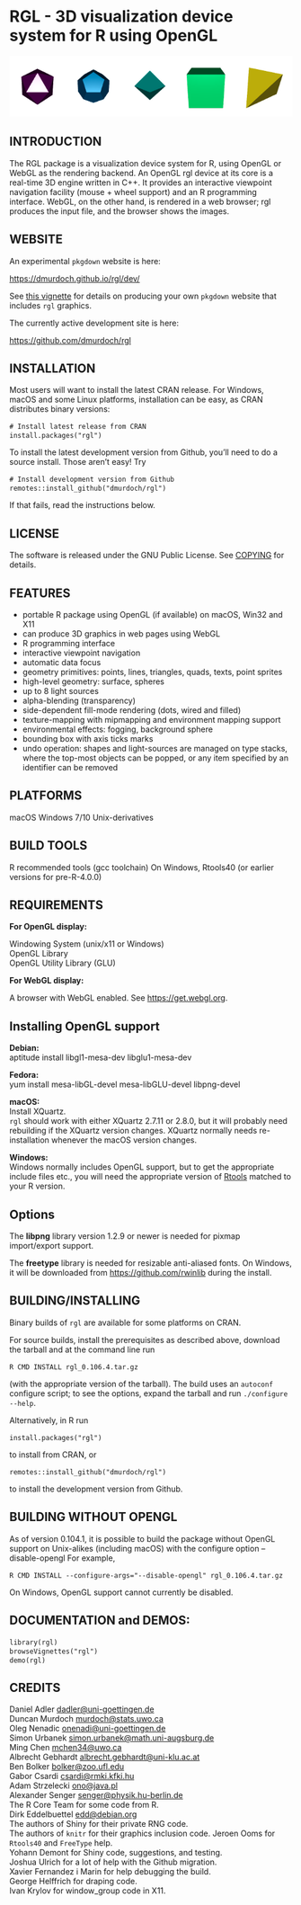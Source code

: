 
<!-- README.md is generated from README.Rmd. Please edit that file -->

# RGL - 3D visualization device system for R using OpenGL

![](man/figures/README/polyhedra-rgl-1.png)<!-- -->

## INTRODUCTION

The RGL package is a visualization device system for R, using OpenGL or
WebGL as the rendering backend. An OpenGL rgl device at its core is a
real-time 3D engine written in C++. It provides an interactive viewpoint
navigation facility (mouse + wheel support) and an R programming
interface. WebGL, on the other hand, is rendered in a web browser; rgl
produces the input file, and the browser shows the images.

## WEBSITE

An experimental `pkgdown` website is here:

<https://dmurdoch.github.io/rgl/dev/>

See [this
vignette](https://dmurdoch.github.io/rgl/dev/articles/pkgdown.html) for
details on producing your own `pkgdown` website that includes `rgl`
graphics.

The currently active development site is here:

<https://github.com/dmurdoch/rgl>

## INSTALLATION

Most users will want to install the latest CRAN release. For Windows,
macOS and some Linux platforms, installation can be easy, as CRAN
distributes binary versions:

    # Install latest release from CRAN
    install.packages("rgl")

To install the latest development version from Github, you’ll need to do
a source install. Those aren’t easy! Try

    # Install development version from Github
    remotes::install_github("dmurdoch/rgl")

If that fails, read the instructions below.

## LICENSE

The software is released under the GNU Public License. See
[COPYING](./COPYING) for details.

## FEATURES

-   portable R package using OpenGL (if available) on macOS, Win32 and
    X11
-   can produce 3D graphics in web pages using WebGL
-   R programming interface
-   interactive viewpoint navigation
-   automatic data focus
-   geometry primitives: points, lines, triangles, quads, texts, point
    sprites
-   high-level geometry: surface, spheres
-   up to 8 light sources
-   alpha-blending (transparency)
-   side-dependent fill-mode rendering (dots, wired and filled)
-   texture-mapping with mipmapping and environment mapping support
-   environmental effects: fogging, background sphere
-   bounding box with axis ticks marks
-   undo operation: shapes and light-sources are managed on type stacks,
    where the top-most objects can be popped, or any item specified by
    an identifier can be removed

## PLATFORMS

macOS Windows 7/10 Unix-derivatives

## BUILD TOOLS

R recommended tools (gcc toolchain) On Windows, Rtools40 (or earlier
versions for pre-R-4.0.0)

## REQUIREMENTS

**For OpenGL display:**

Windowing System (unix/x11 or Windows)  
OpenGL Library  
OpenGL Utility Library (GLU)

**For WebGL display:**

A browser with WebGL enabled. See <https://get.webgl.org>.

## Installing OpenGL support

**Debian:**  
aptitude install libgl1-mesa-dev libglu1-mesa-dev

**Fedora:**  
yum install mesa-libGL-devel mesa-libGLU-devel libpng-devel

**macOS:**  
Install XQuartz.  
`rgl` should work with either XQuartz 2.7.11 or 2.8.0, but it will
probably need rebuilding if the XQuartz version changes. XQuartz
normally needs re-installation whenever the macOS version changes.

**Windows:**  
Windows normally includes OpenGL support, but to get the appropriate
include files etc., you will need the appropriate version of
[Rtools](https://cran.r-project.org/bin/windows/Rtools/) matched to your
R version.

## Options

The **libpng** library version 1.2.9 or newer is needed for pixmap
import/export support.

The **freetype** library is needed for resizable anti-aliased fonts. On
Windows, it will be downloaded from <https://github.com/rwinlib> during
the install.

## BUILDING/INSTALLING

Binary builds of `rgl` are available for some platforms on CRAN.

For source builds, install the prerequisites as described above,
download the tarball and at the command line run

    R CMD INSTALL rgl_0.106.4.tar.gz

(with the appropriate version of the tarball). The build uses an
`autoconf` configure script; to see the options, expand the tarball and
run `./configure --help`.

Alternatively, in R run

    install.packages("rgl")

to install from CRAN, or

    remotes::install_github("dmurdoch/rgl")

to install the development version from Github.

## BUILDING WITHOUT OPENGL

As of version 0.104.1, it is possible to build the package without
OpenGL support on Unix-alikes (including macOS) with the configure
option –disable-opengl For example,

    R CMD INSTALL --configure-args="--disable-opengl" rgl_0.106.4.tar.gz 

On Windows, OpenGL support cannot currently be disabled.

## DOCUMENTATION and DEMOS:

    library(rgl)
    browseVignettes("rgl")
    demo(rgl)

## CREDITS

Daniel Adler <dadler@uni-goettingen.de>  
Duncan Murdoch <murdoch@stats.uwo.ca>  
Oleg Nenadic <onenadi@uni-goettingen.de>  
Simon Urbanek <simon.urbanek@math.uni-augsburg.de>  
Ming Chen <mchen34@uwo.ca>  
Albrecht Gebhardt <albrecht.gebhardt@uni-klu.ac.at>  
Ben Bolker <bolker@zoo.ufl.edu>  
Gabor Csardi <csardi@rmki.kfki.hu>  
Adam Strzelecki <ono@java.pl>  
Alexander Senger <senger@physik.hu-berlin.de>  
The R Core Team for some code from R.  
Dirk Eddelbuettel <edd@debian.org>  
The authors of Shiny for their private RNG code.  
The authors of `knitr` for their graphics inclusion code. Jeroen Ooms
for `Rtools40` and `FreeType` help.  
Yohann Demont for Shiny code, suggestions, and testing.  
Joshua Ulrich for a lot of help with the Github migration.  
Xavier Fernandez i Marin for help debugging the build.  
George Helffrich for draping code.  
Ivan Krylov for window\_group code in X11.
